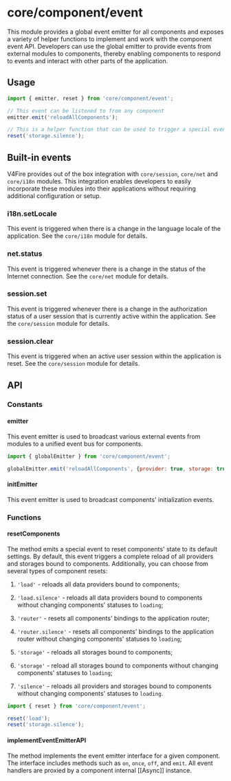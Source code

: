 # core/component/event

This module provides a global event emitter for all components
and exposes a variety of helper functions to implement and work with the component event API.
Developers can use the global emitter to provide events from external modules to components,
thereby enabling components to respond to events and interact with other parts of the application.

## Usage

```js
import { emitter, reset } from 'core/component/event';

// This event can be listened to from any component
emitter.emit('reloadAllComponents');

// This is a helper function that can be used to trigger a special event for resetting component storages
reset('storage.silence');
```

## Built-in events

V4Fire provides out of the box integration with `core/session`, `core/net` and `core/i18n` modules.
This integration enables developers to easily incorporate these modules into their applications without
requiring additional configuration or setup.

### i18n.setLocale

This event is triggered when there is a change in the language locale of the application.
See the `core/i18n` module for details.

### net.status

This event is triggered whenever there is a change in the status of the Internet connection.
See the `core/net` module for details.

### session.set

This event is triggered whenever there is a change in the authorization status of a user session that is
currently active within the application.
See the `core/session` module for details.

### session.clear

This event is triggered when an active user session within the application is reset.
See the `core/session` module for details.

## API

### Constants

#### emitter

This event emitter is used to broadcast various external events from modules to a unified event bus for components.

```js
import { globalEmitter } from 'core/component/event';

globalEmitter.emit('reloadAllComponents', {provider: true, storage: true});
```

#### initEmitter

This event emitter is used to broadcast components' initialization events.

### Functions

#### resetComponents

The method emits a special event to reset components' state to its default settings.
By default, this event triggers a complete reload of all providers and storages bound to components.
Additionally, you can choose from several types of component resets:

1. `'load'` - reloads all data providers bound to components;
2. `'load.silence'` - reloads all data providers bound to components without changing components' statuses to `loading`;

3. `'router'` - resets all components' bindings to the application router;
4. `'router.silence'` - resets all components' bindings to the application router without changing components' statuses to `loading`;

5. `'storage'` - reloads all storages bound to components;
6. `'storage'` - reload all storages bound to components without changing components' statuses to `loading`;

7. `'silence'` - reloads all providers and storages bound to components without changing components' statuses to `loading`.

```js
import { reset } from 'core/component/event';

reset('load');
reset('storage.silence');
```

#### implementEventEmitterAPI

The method implements the event emitter interface for a given component.
The interface includes methods such as `on`, `once`, `off`, and `emit`.
All event handlers are proxied by a component internal [[Async]] instance.
